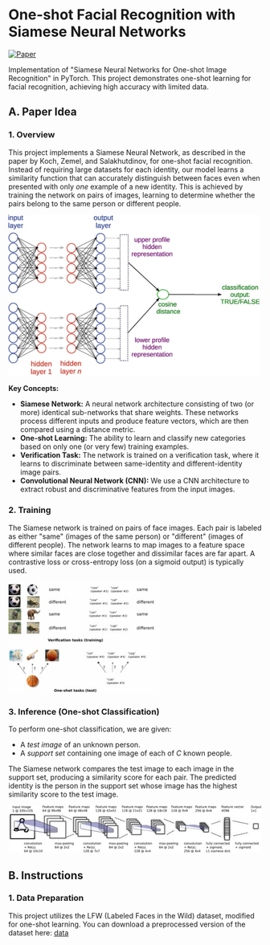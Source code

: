 # One-shot Facial Recognition with Siamese Neural Networks

[![Paper](https://img.shields.io/badge/paper-arXiv-red)](https://www.cs.cmu.edu/~rsalakhu/papers/oneshot1.pdf)  

Implementation of "Siamese Neural Networks for One-shot Image Recognition" in PyTorch.  This project demonstrates one-shot learning for facial recognition, achieving high accuracy with limited data.

## A. Paper Idea

### 1. Overview

This project implements a Siamese Neural Network, as described in the paper by Koch, Zemel, and Salakhutdinov, for one-shot facial recognition.  Instead of requiring large datasets for each identity, our model learns a similarity function that can accurately distinguish between faces even when presented with only *one* example of a new identity.  This is achieved by training the network on pairs of images, learning to determine whether the pairs belong to the same person or different people.

<img src="./images/overviewSNN.webp" width="500">  <!-- Thay thế bằng hình ảnh tổng quan về mạng Siamese, nếu có -->

**Key Concepts:**

*   **Siamese Network:**  A neural network architecture consisting of two (or more) identical sub-networks that share weights.  These networks process different inputs and produce feature vectors, which are then compared using a distance metric.
*   **One-shot Learning:**  The ability to learn and classify new categories based on only one (or very few) training examples.
*   **Verification Task:**  The network is trained on a verification task, where it learns to discriminate between same-identity and different-identity image pairs.
*   **Convolutional Neural Network (CNN):**  We use a CNN architecture to extract robust and discriminative features from the input images.

### 2. Training

The Siamese network is trained on pairs of face images.  Each pair is labeled as either "same" (images of the same person) or "different" (images of different people). The network learns to map images to a feature space where similar faces are close together and dissimilar faces are far apart.  A contrastive loss or cross-entropy loss (on a sigmoid output) is typically used.

<img src="./images/SNN-Training.jpg" width="300"> 

### 3. Inference (One-shot Classification)

To perform one-shot classification, we are given:

*   A *test image* of an unknown person.
*   A *support set* containing one image of each of *C* known people.

The Siamese network compares the test image to each image in the support set, producing a similarity score for each pair. The predicted identity is the person in the support set whose image has the highest similarity score to the test image.

<img src="./images/SNN-Inference.jpg" width="600"> <!-- Thay bằng hình ảnh mô tả quá trình inference -->

 ## B. Instructions

### 1. Data Preparation

This project utilizes the LFW (Labeled Faces in the Wild) dataset, modified for one-shot learning.  You can download a preprocessed version of the dataset here: [data](https://drive.google.com/file/d/1aFBPnjLxqF_ivYM8Nfb9cXZ-IlETU_v9/view?usp=drive_link)
